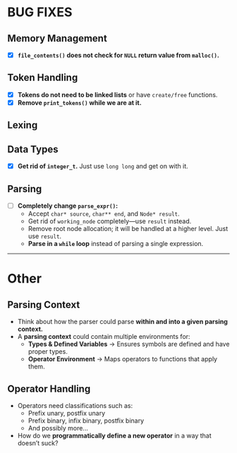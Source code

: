 # BUG FIXES

## Memory Management

- [x] **`file_contents()` does not check for `NULL` return value from `malloc()`.**

## Token Handling

- [x] **Tokens do not need to be linked lists** or have `create/free` functions.
- [x] **Remove `print_tokens()` while we are at it.**

## Lexing

## Data Types

- [x] **Get rid of `integer_t`.** Just use `long long` and get on with it.

## Parsing

- [ ] **Completely change `parse_expr()`:**
  - Accept `char* source`, `char** end`, and `Node* result`.
  - Get rid of `working_node` completely—use `result` instead.
  - Remove root node allocation; it will be handled at a higher level. Just use `result`.
  - **Parse in a `while` loop** instead of parsing a single expression.

---

# Other

## Parsing Context

- Think about how the parser could parse **within and into a given parsing context.**
- A **parsing context** could contain multiple environments for:
  - **Types & Defined Variables** → Ensures symbols are defined and have proper types.
  - **Operator Environment** → Maps operators to functions that apply them.

## Operator Handling

- Operators need classifications such as:
  - Prefix unary, postfix unary
  - Prefix binary, infix binary, postfix binary
  - And possibly more...
- How do we **programmatically define a new operator** in a way that doesn’t suck?
